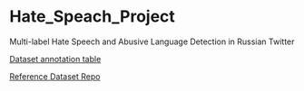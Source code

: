 # Hate_Speach_Project
Multi-label Hate Speech and Abusive Language Detection in Russian Twitter



[Dataset annotation table](https://docs.google.com/spreadsheets/d/1DfA5Ooe5c-nztgBr8ST-Wg-ZIPWudNeKyX3adf5mB5A/edit?usp=sharing)


 
[Reference Dataset Repo](https://github.com/dhfbk/twitter-abusive-context-dataset)


